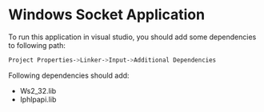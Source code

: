 # Windows Socket Application

To run this application in visual studio, you should add some dependencies to following path:

```sh
Project Properties->Linker->Input->Additional Dependencies
```

Following dependencies should add:
- Ws2_32.lib
- Iphlpapi.lib
